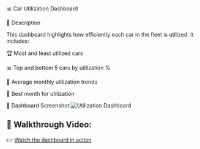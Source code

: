 📊 Car Utilization Dashboard

📌 Description

This dashboard highlights how efficiently each car in the fleet is utilized. It includes:

🏆 Most and least utilized cars

📊 Top and bottom 5 cars by utilization %

🔁 Average monthly utilization trends

📅 Best month for utilization

📸 Dashboard Screenshot
![Utilization Dashboard](https://drive.google.com/uc?export=view&id=1QTyYBFSeSYjnMFMhUM21w6Gl9jolaHCX)


## 🎥 Walkthrough Video:
👉 [Watch the dashboard in action](https://drive.google.com/file/d/1MfAa7BJNnMt7t3uhlRuTY7o7mkKeLtp2/view?usp=sharing)
